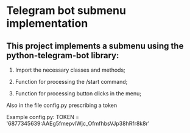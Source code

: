 # Telegram bot submenu implementation

## This project implements a submenu using the python-telegram-bot library:

1. Import the necessary classes and methods;

2. Function for processing the /start command;

3. Function for processing button clicks in the menu;

Also in the file config.py prescribing a token

Example config.py: TOKEN = '6877345639:AAEg5fmepvlWjc_OfmfhbsVJp38hRfr8k8r'
